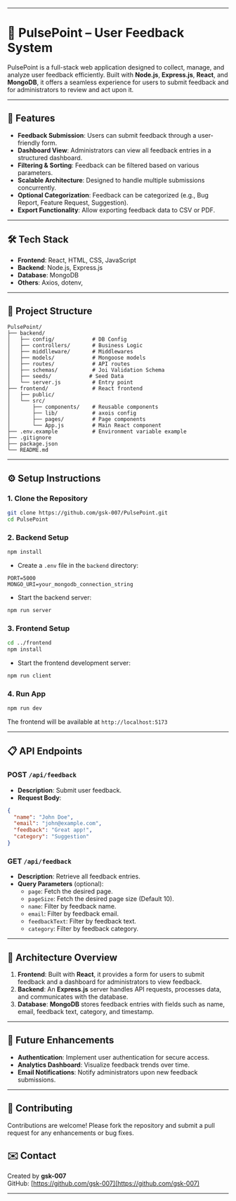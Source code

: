 
---

# 📝 PulsePoint – User Feedback System

PulsePoint is a full-stack web application designed to collect, manage, and analyze user feedback efficiently. Built with **Node.js**, **Express.js**, **React**, and **MongoDB**, it offers a seamless experience for users to submit feedback and for administrators to review and act upon it.

---

## 🚀 Features

- **Feedback Submission**: Users can submit feedback through a user-friendly form.
- **Dashboard View**: Administrators can view all feedback entries in a structured dashboard.
- **Filtering & Sorting**: Feedback can be filtered based on various parameters.
- **Scalable Architecture**: Designed to handle multiple submissions concurrently.
- **Optional Categorization**: Feedback can be categorized (e.g., Bug Report, Feature Request, Suggestion).
- **Export Functionality**: Allow exporting feedback data to CSV or PDF.

---

## 🛠 Tech Stack

- **Frontend**: React, HTML, CSS, JavaScript
- **Backend**: Node.js, Express.js
- **Database**: MongoDB
- **Others**: Axios, dotenv,

---

## 📂 Project Structure

```
PulsePoint/
├── backend/               
│   ├── config/            # DB Config
│   ├── controllers/       # Business Logic
│   ├── middlleware/       # Middlewares
│   ├── models/            # Mongoose models
│   ├── routes/            # API routes
│   ├── schemas/           # Joi Validation Schema
│   ├── seeds/            # Seed Data
│   └── server.js          # Entry point
├── frontend/              # React frontend
│   ├── public/
│   └── src/
│       ├── components/    # Reusable components
│       ├── lib/           # axois config
│       ├── pages/         # Page components
│       └── App.js         # Main React component
├── .env.example           # Environment variable example
├── .gitignore
├── package.json
└── README.md
```

---

## ⚙️ Setup Instructions

### 1. Clone the Repository

```bash
git clone https://github.com/gsk-007/PulsePoint.git
cd PulsePoint
```

### 2. Backend Setup

```bash
npm install
```

- Create a `.env` file in the `backend` directory:

```env
PORT=5000
MONGO_URI=your_mongodb_connection_string
```

- Start the backend server:

```bash
npm run server
```

### 3. Frontend Setup

```bash
cd ../frontend
npm install
```

- Start the frontend development server:

```bash
npm run client
```
### 4. Run App

```bash
npm run dev
```
The frontend will be available at `http://localhost:5173`


---

## 📋 API Endpoints

### POST `/api/feedback`

- **Description**: Submit user feedback.
- **Request Body**:

```json
{
  "name": "John Doe",
  "email": "john@example.com",
  "feedback": "Great app!",
  "category": "Suggestion"
}
```

### GET `/api/feedback`

- **Description**: Retrieve all feedback entries.
- **Query Parameters** (optional):
  - `page`: Fetch the desired page.
  - `pageSize`: Fetch the desired page size (Default 10).
  - `name`: Filter by feedback name.
  - `email`: Filter by feedback email.
  - `feedbackText`: Filter by feedback text.
  - `category`: Filter by feedback category.
  

---

## 🧠 Architecture Overview

1. **Frontend**: Built with **React**, it provides a form for users to submit feedback and a dashboard for administrators to view feedback.
2. **Backend**: An **Express.js** server handles API requests, processes data, and communicates with the database.
3. **Database**: **MongoDB** stores feedback entries with fields such as name, email, feedback text, category, and timestamp.

---

## 📌 Future Enhancements

- **Authentication**: Implement user authentication for secure access.
- **Analytics Dashboard**: Visualize feedback trends over time.
- **Email Notifications**: Notify administrators upon new feedback submissions.

---

## 🤝 Contributing

Contributions are welcome! Please fork the repository and submit a pull request for any enhancements or bug fixes.


## ✉️ Contact

Created by **gsk-007**  
GitHub: [https://github.com/gsk-007](https://github.com/gsk-007)

---

